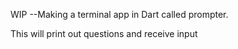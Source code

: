 WIP
--Making a terminal app in Dart called prompter.

This will print out questions and receive input 
